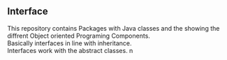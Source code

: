 ## Interface
This repository contains
Packages with Java classes and the showing the diffrent Object oriented Programing Components.<br />
Basically interfaces in line with inheritance. <br>
Interfaces work with the abstract classes.
n
